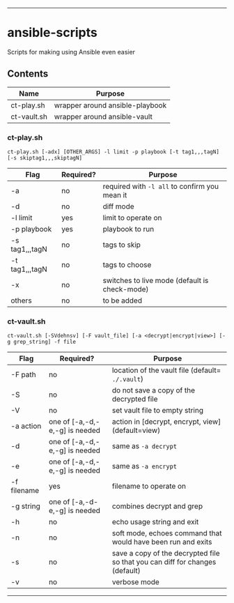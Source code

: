 ----
# ansible-scripts
Scripts for making using Ansible even easier

## Contents
| Name | Purpose |
| ---- | ------- |
| ct-play.sh | wrapper around ansible-playbook |
| ct-vault.sh | wrapper around ansible-vault |

### ct-play.sh
```ct-play.sh [-adx] [OTHER_ARGS] -l limit -p playbook [-t tag1,,,tagN] [-s skiptag1,,,skiptagN]```

| Flag | Required? | Purpose |
| ---- | --------- | ------- |
| -a | no | required with `-l all` to confirm you mean it |
| -d | no | diff mode |
| -l limit | yes | limit to operate on |
| -p playbook | yes | playbook to run |
| -s tag1,,,tagN | no | tags to skip |
| -t tag1,,,tagN | no | tags to choose |
| -x | no | switches to live mode (default is check-mode) |
| others | no | to be added |

### ct-vault.sh
```ct-vault.sh [-SVdehnsv] [-F vault_file] [-a <decrypt|encrypt|view>] [-g grep_string] -f file```

| Flag | Required? | Purpose |
| ---- | --------- | ------- |
| -F path | no | location of the vault file (default= `./.vault`) |
| -S | no | do not save a copy of the decrypted file |
| -V | no | set vault file to empty string |
| -a action | one of [-a,-d,-e,-g] is needed | action in [decrypt, encrypt, view] (default=view)|
| -d | one of [-a,-d,-e,-g] is needed | same as `-a decrypt` | 
| -e | one of [-a,-d,-e,-g] is needed | same as `-a encrypt` | 
| -f filename | yes | filename to operate on |
| -g string | one of [-a,-d-e,-g] is needed | combines decrypt and grep |
| -h | no | echo usage string and exit |
| -n | no | soft mode, echoes command that would have been run and exits | 
| -s | no | save a copy of the decrypted file so that you can diff for changes (default) |
| -v | no | verbose mode |

****
